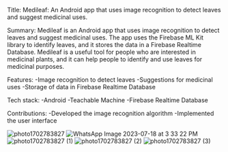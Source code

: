 Title: Medileaf: An Android app that uses image recognition to detect leaves and suggest medicinal uses.

Summary: Medileaf is an Android app that uses image recognition to detect leaves and suggest medicinal uses. 
         The app uses the Firebase ML Kit library to identify leaves, and it stores the data in a Firebase Realtime Database. 
         Medileaf is a useful tool for people who are interested in medicinal plants, and it can help people to identify and use leaves for medicinal purposes.

Features:
-Image recognition to detect leaves
-Suggestions for medicinal uses
-Storage of data in Firebase Realtime Database

Tech stack:
-Android
-Teachable Machine
-Firebase Realtime Database

Contributions:
-Developed the image recognition algorithm
-Implemented the user interface

![photo1702783827](https://github.com/pankaj1101/MediLeaf_LeafAnalyzer/assets/116742441/5a7e0788-f1a5-4398-bf6f-cfa617c123db)
![WhatsApp Image 2023-07-18 at 3 33 22 PM](https://github.com/pankaj1101/MediLeaf_LeafAnalyzer/assets/116742441/e9cd4c6b-ff1a-4b6c-a104-d2f6461ae439)
![photo1702783827 (1)](https://github.com/pankaj1101/MediLeaf_LeafAnalyzer/assets/116742441/d8585b76-4981-4290-a498-52de718a2eaa)
![photo1702783827 (2)](https://github.com/pankaj1101/MediLeaf_LeafAnalyzer/assets/116742441/f7679fad-30e9-48fd-afe5-e95f969d2e9a)
![photo1702783827 (3)](https://github.com/pankaj1101/MediLeaf_LeafAnalyzer/assets/116742441/87ea9261-127f-4027-b76b-89bc5365382f)


